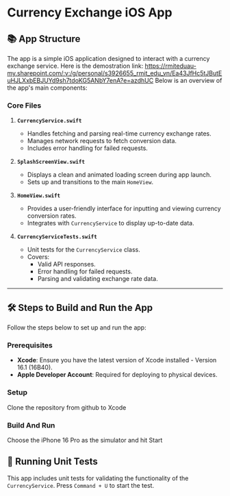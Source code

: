 # Currency Exchange iOS App

## 📚 App Structure

The app is a simple iOS application designed to interact with a currency exchange service. Here is the demostration link: 
https://rmiteduau-my.sharepoint.com/:v:/g/personal/s3926655_rmit_edu_vn/Ea43JfHc5tJButEuHJLXxbEBJUYd9sh7tdoKG5ANbY7enA?e=azdhUC
Below is an overview of the app's main components:

### **Core Files**

1. **`CurrencyService.swift`**
   - Handles fetching and parsing real-time currency exchange rates.
   - Manages network requests to fetch conversion data.
   - Includes error handling for failed requests.

2. **`SplashScreenView.swift`**
   - Displays a clean and animated loading screen during app launch.
   - Sets up and transitions to the main `HomeView`.

3. **`HomeView.swift`**
   - Provides a user-friendly interface for inputting and viewing currency conversion rates.
   - Integrates with `CurrencyService` to display up-to-date data.

4. **`CurrencyServiceTests.swift`**
   - Unit tests for the `CurrencyService` class.
   - Covers:
     - Valid API responses.
     - Error handling for failed requests.
     - Parsing and validating exchange rate data.

---

## 🛠 Steps to Build and Run the App

Follow the steps below to set up and run the app:

### **Prerequisites**
- **Xcode**: Ensure you have the latest version of Xcode installed - Version 16.1 (16B40).
- **Apple Developer Account**: Required for deploying to physical devices.

### **Setup**
Clone the repository from github to Xcode

### **Build And Run**
Choose the iPhone 16 Pro as the simulator and hit Start

## 🧪 Running Unit Tests

This app includes unit tests for validating the functionality of the `CurrencyService`. Press `Command + U` to start the test.

